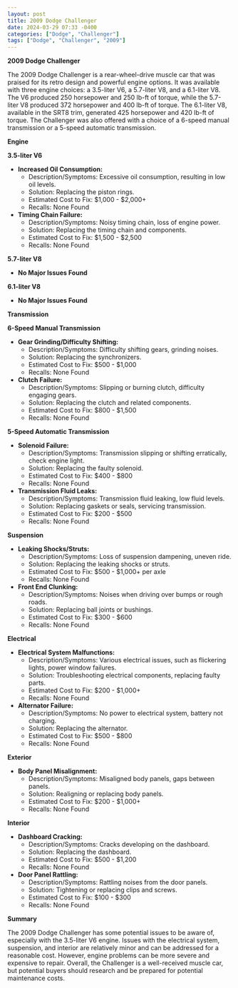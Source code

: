 ```yaml
---
layout: post
title: 2009 Dodge Challenger
date: 2024-03-29 07:33 -0400
categories: ["Dodge", "Challenger"]
tags: ["Dodge", "Challenger", "2009"]
---
```

**2009 Dodge Challenger**

The 2009 Dodge Challenger is a rear-wheel-drive muscle car that was praised for its retro design and powerful engine options. It was available with three engine choices: a 3.5-liter V6, a 5.7-liter V8, and a 6.1-liter V8. The V6 produced 250 horsepower and 250 lb-ft of torque, while the 5.7-liter V8 produced 372 horsepower and 400 lb-ft of torque. The 6.1-liter V8, available in the SRT8 trim, generated 425 horsepower and 420 lb-ft of torque. The Challenger was also offered with a choice of a 6-speed manual transmission or a 5-speed automatic transmission.

**Engine**

**3.5-liter V6**
* **Increased Oil Consumption:**
    * Description/Symptoms: Excessive oil consumption, resulting in low oil levels.
    * Solution: Replacing the piston rings.
    * Estimated Cost to Fix: $1,000 - $2,000+
    * Recalls: None Found
* **Timing Chain Failure:**
    * Description/Symptoms: Noisy timing chain, loss of engine power.
    * Solution: Replacing the timing chain and components.
    * Estimated Cost to Fix: $1,500 - $2,500
    * Recalls: None Found

**5.7-liter V8**
* **No Major Issues Found**

**6.1-liter V8**
* **No Major Issues Found**

**Transmission**

**6-Speed Manual Transmission**
* **Gear Grinding/Difficulty Shifting:**
    * Description/Symptoms: Difficulty shifting gears, grinding noises.
    * Solution: Replacing the synchronizers.
    * Estimated Cost to Fix: $500 - $1,000
    * Recalls: None Found
* **Clutch Failure:**
    * Description/Symptoms: Slipping or burning clutch, difficulty engaging gears.
    * Solution: Replacing the clutch and related components.
    * Estimated Cost to Fix: $800 - $1,500
    * Recalls: None Found

**5-Speed Automatic Transmission**
* **Solenoid Failure:**
    * Description/Symptoms: Transmission slipping or shifting erratically, check engine light.
    * Solution: Replacing the faulty solenoid.
    * Estimated Cost to Fix: $400 - $800
    * Recalls: None Found
* **Transmission Fluid Leaks:**
    * Description/Symptoms: Transmission fluid leaking, low fluid levels.
    * Solution: Replacing gaskets or seals, servicing transmission.
    * Estimated Cost to Fix: $200 - $500
    * Recalls: None Found

**Suspension**

* **Leaking Shocks/Struts:**
    * Description/Symptoms: Loss of suspension dampening, uneven ride.
    * Solution: Replacing the leaking shocks or struts.
    * Estimated Cost to Fix: $500 - $1,000+ per axle
    * Recalls: None Found
* **Front End Clunking:**
    * Description/Symptoms: Noises when driving over bumps or rough roads.
    * Solution: Replacing ball joints or bushings.
    * Estimated Cost to Fix: $300 - $600
    * Recalls: None Found

**Electrical**

* **Electrical System Malfunctions:**
    * Description/Symptoms: Various electrical issues, such as flickering lights, power window failures.
    * Solution: Troubleshooting electrical components, replacing faulty parts.
    * Estimated Cost to Fix: $200 - $1,000+
    * Recalls: None Found
* **Alternator Failure:**
    * Description/Symptoms: No power to electrical system, battery not charging.
    * Solution: Replacing the alternator.
    * Estimated Cost to Fix: $500 - $800
    * Recalls: None Found

**Exterior**

* **Body Panel Misalignment:**
    * Description/Symptoms: Misaligned body panels, gaps between panels.
    * Solution: Realigning or replacing body panels.
    * Estimated Cost to Fix: $200 - $1,000+
    * Recalls: None Found

**Interior**

* **Dashboard Cracking:**
    * Description/Symptoms: Cracks developing on the dashboard.
    * Solution: Replacing the dashboard.
    * Estimated Cost to Fix: $500 - $1,200
    * Recalls: None Found
* **Door Panel Rattling:**
    * Description/Symptoms: Rattling noises from the door panels.
    * Solution: Tightening or replacing clips and screws.
    * Estimated Cost to Fix: $100 - $300
    * Recalls: None Found

**Summary**

The 2009 Dodge Challenger has some potential issues to be aware of, especially with the 3.5-liter V6 engine. Issues with the electrical system, suspension, and interior are relatively minor and can be addressed for a reasonable cost. However, engine problems can be more severe and expensive to repair. Overall, the Challenger is a well-received muscle car, but potential buyers should research and be prepared for potential maintenance costs.
